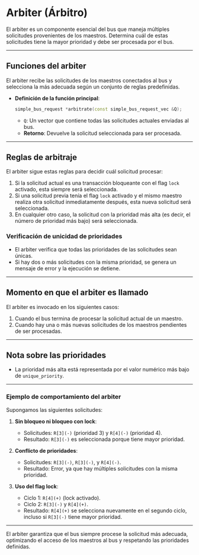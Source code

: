 # Arbiter (Árbitro)

El arbiter es un componente esencial del bus que maneja múltiples solicitudes provenientes de los maestros. Determina cuál de estas solicitudes tiene la mayor prioridad y debe ser procesada por el bus.

---

## **Funciones del arbiter**

El arbiter recibe las solicitudes de los maestros conectados al bus y selecciona la más adecuada según un conjunto de reglas predefinidas.

- **Definición de la función principal**:
  ```cpp
  simple_bus_request *arbitrate(const simple_bus_request_vec &Q);
  ```
  - `Q`: Un vector que contiene todas las solicitudes actuales enviadas al bus.
  - **Retorno**: Devuelve la solicitud seleccionada para ser procesada.

---

## **Reglas de arbitraje**
El arbiter sigue estas reglas para decidir cuál solicitud procesar:
1. Si la solicitud actual es una transacción bloqueante con el flag `lock` activado, esta siempre será seleccionada.
2. Si una solicitud previa tenía el flag `lock` activado y el mismo maestro realiza otra solicitud inmediatamente después, esta nueva solicitud será seleccionada.
3. En cualquier otro caso, la solicitud con la prioridad más alta (es decir, el número de prioridad más bajo) será seleccionada.

### **Verificación de unicidad de prioridades**
- El arbiter verifica que todas las prioridades de las solicitudes sean únicas.
- Si hay dos o más solicitudes con la misma prioridad, se genera un mensaje de error y la ejecución se detiene.

---

## **Momento en que el arbiter es llamado**
El arbiter es invocado en los siguientes casos:
1. Cuando el bus termina de procesar la solicitud actual de un maestro.
2. Cuando hay una o más nuevas solicitudes de los maestros pendientes de ser procesadas.

---

## **Nota sobre las prioridades**
- La prioridad más alta está representada por el valor numérico más bajo de `unique_priority`.

---

### **Ejemplo de comportamiento del arbiter**
Supongamos las siguientes solicitudes:

1. **Sin bloqueo ni bloqueo con lock**:
   - Solicitudes: `R[3](-)` (prioridad 3) y `R[4](-)` (prioridad 4).
   - Resultado: `R[3](-)` es seleccionada porque tiene mayor prioridad.

2. **Conflicto de prioridades**:
   - Solicitudes: `R[3](-)`, `R[3](-)`, y `R[4](-)`.
   - Resultado: Error, ya que hay múltiples solicitudes con la misma prioridad.

3. **Uso del flag lock**:
   - Ciclo 1: `R[4](+)` (lock activado).
   - Ciclo 2: `R[3](-)` y `R[4](+)`.
   - Resultado: `R[4](+)` se selecciona nuevamente en el segundo ciclo, incluso si `R[3](-)` tiene mayor prioridad.

---

El arbiter garantiza que el bus siempre procese la solicitud más adecuada, optimizando el acceso de los maestros al bus y respetando las prioridades definidas.

